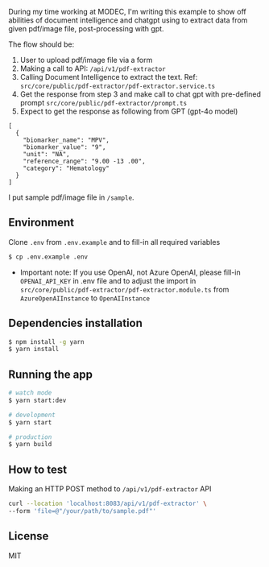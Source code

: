 During my time working at MODEC, I'm writing this example to show off abilities of document intelligence and chatgpt using to extract data from given pdf/image file, post-processing with gpt.

The flow should be:

1. User to upload pdf/image file via a form
2. Making a call to API: `/api/v1/pdf-extractor`
3. Calling Document Intelligence to extract the text. Ref: `src/core/public/pdf-extractor/pdf-extractor.service.ts`
4. Get the response from step 3 and make call to chat gpt with pre-defined prompt `src/core/public/pdf-extractor/prompt.ts`
5. Expect to get the response as following from GPT (gpt-4o model)

```
[
  {
    "biomarker_name": "MPV",
    "biomarker_value": "9",
    "unit": "NA",
    "reference_range": "9.00 -13 .00",
    "category": "Hematology"
  }
]
```

I put sample pdf/image file in `/sample`.

## Environment

Clone `.env` from `.env.example` and to fill-in all required variables
```bash
$ cp .env.example .env
```
- Important note: If you use OpenAI, not Azure OpenAI, please fill-in `OPENAI_API_KEY` in .env file and to adjust the import in `src/core/public/pdf-extractor/pdf-extractor.module.ts` from `AzureOpenAIInstance` to `OpenAIInstance`


## Dependencies installation

```bash
$ npm install -g yarn
$ yarn install
```

## Running the app

```bash
# watch mode
$ yarn start:dev

# development
$ yarn start

# production
$ yarn build
```

## How to test
Making an HTTP POST method to `/api/v1/pdf-extractor` API
```bash
curl --location 'localhost:8083/api/v1/pdf-extractor' \
--form 'file=@"/your/path/to/sample.pdf"'
```

## License

MIT
